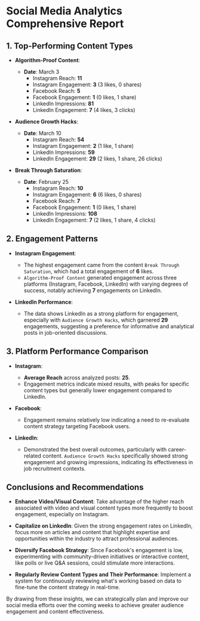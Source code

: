 # Social Media Analytics Comprehensive Report

## 1. Top-Performing Content Types

- **Algorithm-Proof Content**:
  - **Date**: March 3
    - Instagram Reach: **11**
    - Instagram Engagement: **3** (3 likes, 0 shares)
    - Facebook Reach: **5**
    - Facebook Engagement: **1** (0 likes, 1 share)
    - LinkedIn Impressions: **81**
    - LinkedIn Engagement: **7** (4 likes, 3 clicks)

- **Audience Growth Hacks**:
  - **Date**: March 10
    - Instagram Reach: **54**
    - Instagram Engagement: **2** (1 like, 1 share)
    - LinkedIn Impressions: **59**
    - LinkedIn Engagement: **29** (2 likes, 1 share, 26 clicks)

- **Break Through Saturation**:
  - **Date**: February 25
    - Instagram Reach: **10**
    - Instagram Engagement: **6** (6 likes, 0 shares)
    - Facebook Reach: **7**
    - Facebook Engagement: **1** (0 likes, 1 share)
    - LinkedIn Impressions: **108**
    - LinkedIn Engagement: **7** (2 likes, 1 share, 4 clicks)

## 2. Engagement Patterns

- **Instagram Engagement**: 
  - The highest engagement came from the content `Break Through Saturation`, which had a total engagement of **6** likes.
  - `Algorithm-Proof Content` generated engagement across three platforms (Instagram, Facebook, LinkedIn) with varying degrees of success, notably achieving **7** engagements on LinkedIn.

- **LinkedIn Performance**: 
  - The data shows LinkedIn as a strong platform for engagement, especially with `Audience Growth Hacks`, which garnered **29** engagements, suggesting a preference for informative and analytical posts in job-oriented discussions.

## 3. Platform Performance Comparison

- **Instagram**: 
  - **Average Reach** across analyzed posts: **25**.
  - Engagement metrics indicate mixed results, with peaks for specific content types but generally lower engagement compared to LinkedIn.

- **Facebook**:
  - Engagement remains relatively low indicating a need to re-evaluate content strategy targeting Facebook users.
  
- **LinkedIn**: 
  - Demonstrated the best overall outcomes, particularly with career-related content. `Audience Growth Hacks` specifically showed strong engagement and growing impressions, indicating its effectiveness in job recruitment contexts.

## Conclusions and Recommendations

- **Enhance Video/Visual Content**: Take advantage of the higher reach associated with video and visual content types more frequently to boost engagement, especially on Instagram.

- **Capitalize on LinkedIn**: Given the strong engagement rates on LinkedIn, focus more on articles and content that highlight expertise and opportunities within the industry to attract professional audiences.

- **Diversify Facebook Strategy**: Since Facebook's engagement is low, experimenting with community-driven initiatives or interactive content, like polls or live Q&A sessions, could stimulate more interactions.

- **Regularly Review Content Types and Their Performance**: Implement a system for continuously reviewing what's working based on data to fine-tune the content strategy in real-time.

By drawing from these insights, we can strategically plan and improve our social media efforts over the coming weeks to achieve greater audience engagement and content effectiveness.